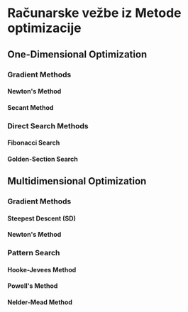 # Računarske vežbe iz Metode optimizacije

## One-Dimensional Optimization

### Gradient Methods

#### Newton's Method

#### Secant Method

### Direct Search Methods

#### Fibonacci Search

#### Golden-Section Search

## Multidimensional Optimization

### Gradient Methods

#### Steepest Descent (SD)

#### Newton's Method

### Pattern Search

#### Hooke-Jevees Method

#### Powell's Method

#### Nelder-Mead Method
